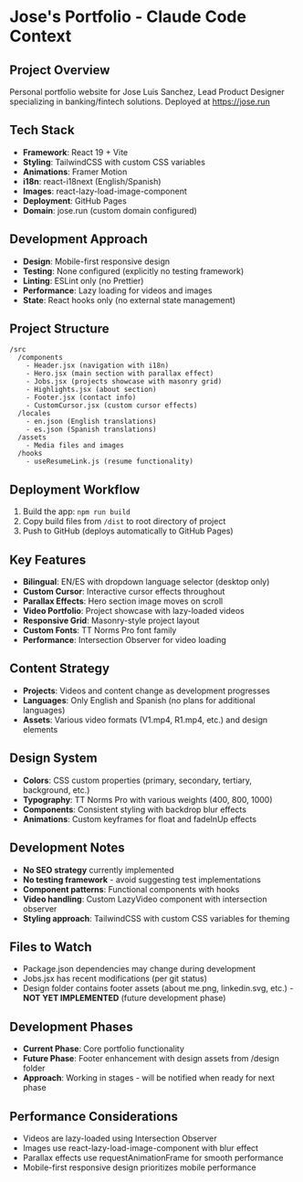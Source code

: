 # Jose's Portfolio - Claude Code Context

## Project Overview
Personal portfolio website for Jose Luis Sanchez, Lead Product Designer specializing in banking/fintech solutions. Deployed at https://jose.run

## Tech Stack
- **Framework**: React 19 + Vite
- **Styling**: TailwindCSS with custom CSS variables
- **Animations**: Framer Motion  
- **i18n**: react-i18next (English/Spanish)
- **Images**: react-lazy-load-image-component
- **Deployment**: GitHub Pages
- **Domain**: jose.run (custom domain configured)

## Development Approach
- **Design**: Mobile-first responsive design
- **Testing**: None configured (explicitly no testing framework)
- **Linting**: ESLint only (no Prettier)
- **Performance**: Lazy loading for videos and images
- **State**: React hooks only (no external state management)

## Project Structure
```
/src
  /components
    - Header.jsx (navigation with i18n)
    - Hero.jsx (main section with parallax effect)
    - Jobs.jsx (projects showcase with masonry grid)
    - Highlights.jsx (about section)
    - Footer.jsx (contact info)
    - CustomCursor.jsx (custom cursor effects)
  /locales
    - en.json (English translations)
    - es.json (Spanish translations)
  /assets
    - Media files and images
  /hooks
    - useResumeLink.js (resume functionality)
```

## Deployment Workflow
1. Build the app: `npm run build`
2. Copy build files from `/dist` to root directory of project
3. Push to GitHub (deploys automatically to GitHub Pages)

## Key Features
- **Bilingual**: EN/ES with dropdown language selector (desktop only)
- **Custom Cursor**: Interactive cursor effects throughout
- **Parallax Effects**: Hero section image moves on scroll
- **Video Portfolio**: Project showcase with lazy-loaded videos
- **Responsive Grid**: Masonry-style project layout
- **Custom Fonts**: TT Norms Pro font family
- **Performance**: Intersection Observer for video loading

## Content Strategy
- **Projects**: Videos and content change as development progresses
- **Languages**: Only English and Spanish (no plans for additional languages)
- **Assets**: Various video formats (V1.mp4, R1.mp4, etc.) and design elements

## Design System
- **Colors**: CSS custom properties (primary, secondary, tertiary, background, etc.)
- **Typography**: TT Norms Pro with various weights (400, 800, 1000)
- **Components**: Consistent styling with backdrop blur effects
- **Animations**: Custom keyframes for float and fadeInUp effects

## Development Notes
- **No SEO strategy** currently implemented
- **No testing framework** - avoid suggesting test implementations
- **Component patterns**: Functional components with hooks
- **Video handling**: Custom LazyVideo component with intersection observer
- **Styling approach**: TailwindCSS with custom CSS variables for theming

## Files to Watch
- Package.json dependencies may change during development
- Jobs.jsx has recent modifications (per git status)
- Design folder contains footer assets (about me.png, linkedin.svg, etc.) - **NOT YET IMPLEMENTED** (future development phase)

## Development Phases
- **Current Phase**: Core portfolio functionality
- **Future Phase**: Footer enhancement with design assets from /design folder
- **Approach**: Working in stages - will be notified when ready for next phase

## Performance Considerations
- Videos are lazy-loaded using Intersection Observer
- Images use react-lazy-load-image-component with blur effect
- Parallax effects use requestAnimationFrame for smooth performance
- Mobile-first responsive design prioritizes mobile performance